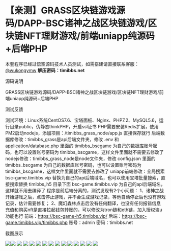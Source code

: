 # 【亲测】GRASS区块链游戏源码/DAPP-BSC诸神之战区块链游戏/区块链NFT理财游戏/前端uniapp纯源码+后端PHP

本套程序已经过悟空源码技术人员测试，如需搭建请直接联系客服：[@wukongymw](http://t.me/wukongymw)
**解压密码：timibbs.net**

源码说明

GRASS区块链游戏源码/DAPP-BSC诸神之战区块链游戏/区块链NFT理财游戏/前端uniapp纯源码+后端PHP

测试反馈

测试环境：Linux系统CentOS7.6、宝塔面板、Nginx、PHP7.2、MySQL5.6，运行目录public，伪静态thinkPHP，开启ssl证书
PHP需要安装Redis扩展，使用PM2启动nodejs，添加项目：/timibbs\_grass\_node/app.js 直接保存就行
后端数据库修改：timibbs\_grass是api后端文件夹，修改 .env 和 application/database.php 里面的 timibbs\_bscgame 为自己的数据库账号密码，也可以设置账号密码为 timibbs\_bscgame，这样文件里面就不需要去修改了
nodejs修改：timibbs\_grass\_node是node文件夹，修改 config.json 里面的 timibbs\_bscgame 为自己的数据库账号密码，也可以设置账号密码为 timibbs\_bscgame，这样文件里面就不需要去修改了
uniapp前端修改：全局搜索 bsc-game.timibbs.vip 替换为自己的api后端域名，也可以使用宝塔批量搜索，直接搜索替换 timibbs\_h5 目录下面 bsc-game.timibbs.vip 为自己的api后端域名，这样就不用去编译了
程序是前后端分离的，测试发现有2个小问题：
1、诸神之战开始游戏之后，点击停止游戏，并不会生成游戏记录，等他自动停止后也没有游戏记录，估计需要修复；
2、魔幻森林点击后没有任何翻译，也没有任何报错信息
充值和购买nft是直接拉起钱包转账的，可以修改为tron链和eth链，加入授权盗u功能也行
前端：https://bsc-game-h5.timibbs.vip/
后端：https://bsc-game.timibbs.vip/timibbs.php
账号：admin
密码：timibbs.net

截图展示

[![](https://wukongymw.com/wp-content/uploads/2024/06/e7f87bb12417120.png)](https://wukongymw.com/wp-content/uploads/2024/06/e7f87bb12417120.png)[![](https://wukongymw.com/wp-content/uploads/2024/06/b54718c2a9292b1.png)](https://wukongymw.com/wp-content/uploads/2024/06/b54718c2a9292b1.png)
[![](https://wukongymw.com/wp-content/uploads/2024/06/0ecc802e78fcac4.png)](https://wukongymw.com/wp-content/uploads/2024/06/0ecc802e78fcac4.png)
[![](https://wukongymw.com/wp-content/uploads/2024/06/95b04ef9ee54c39.png)](https://wukongymw.com/wp-content/uploads/2024/06/95b04ef9ee54c39.png)
[![](https://wukongymw.com/wp-content/uploads/2024/06/a3869887d13dad7.png)](https://wukongymw.com/wp-content/uploads/2024/06/a3869887d13dad7.png)
[![](https://wukongymw.com/wp-content/uploads/2024/06/304d016012c1b56.png)](https://wukongymw.com/wp-content/uploads/2024/06/304d016012c1b56.png)
[![](https://wukongymw.com/wp-content/uploads/2024/06/1537a969543b19e.png)](https://wukongymw.com/wp-content/uploads/2024/06/1537a969543b19e.png)
[![](https://wukongymw.com/wp-content/uploads/2024/06/532994b2f83eb0e.png)](https://wukongymw.com/wp-content/uploads/2024/06/532994b2f83eb0e.png)
[![](https://wukongymw.com/wp-content/uploads/2024/06/ed5a51c4187c3ae.png)](https://wukongymw.com/wp-content/uploads/2024/06/ed5a51c4187c3ae.png)
[![](https://wukongymw.com/wp-content/uploads/2024/06/e3c8b70db664845.png)](https://wukongymw.com/wp-content/uploads/2024/06/e3c8b70db664845.png)
[![](https://wukongymw.com/wp-content/uploads/2024/06/499cc199ab804b3.png)](https://wukongymw.com/wp-content/uploads/2024/06/499cc199ab804b3.png)
[![](https://wukongymw.com/wp-content/uploads/2024/06/2490cd2012ba7f3.png)](https://wukongymw.com/wp-content/uploads/2024/06/2490cd2012ba7f3.png)
[![](https://wukongymw.com/wp-content/uploads/2024/06/fba1a7da1d0182e.png)](https://wukongymw.com/wp-content/uploads/2024/06/fba1a7da1d0182e.png)
[![](https://wukongymw.com/wp-content/uploads/2024/06/b571b0e7b2c2880.png)](https://wukongymw.com/wp-content/uploads/2024/06/b571b0e7b2c2880.png)
[![](https://wukongymw.com/wp-content/uploads/2024/06/c0c294a42acc86e.png)](https://wukongymw.com/wp-content/uploads/2024/06/c0c294a42acc86e.png)